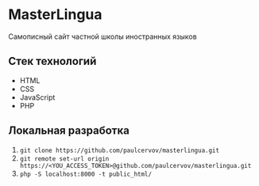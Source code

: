 # MasterLingua
Самописный сайт частной школы иностранных языков

## Стек технологий
* HTML
* CSS
* JavaScript
* PHP

## Локальная разработка
1. `git clone https://github.com/paulcervov/masterlingua.git`
2. `git remote set-url origin https://<YOU_ACCESS_TOKEN>@github.com/paulcervov/masterlingua.git`
3. `php -S localhost:8000 -t public_html/`
